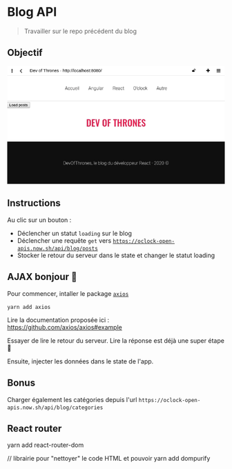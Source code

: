 # Blog API

> Travailler sur le repo précédent du blog

## Objectif

![resultat](docs/loading.gif)

## Instructions

Au clic sur un bouton :

- Déclencher un statut `loading` sur le blog
- Déclencher une requête `get` vers [`https://oclock-open-apis.now.sh/api/blog/posts`](https://oclock-open-apis.now.sh/api/blog/posts)
- Stocker le retour du serveur dans le state et changer le statut loading

## AJAX bonjour :wave:

Pour commencer, intaller le package [`axios`](https://github.com/axios/axios)

```
yarn add axios
```

Lire la documentation proposée ici : https://github.com/axios/axios#example

Essayer de lire le retour du serveur. Lire la réponse est déjà une super étape :muscle:

Ensuite, injecter les données dans le state de l'app.

## Bonus

Charger également les catégories depuis l'url `https://oclock-open-apis.now.sh/api/blog/categories`


## React router
yarn add react-router-dom

// librairie pour "nettoyer" le code HTML et pouvoir
yarn add dompurify
